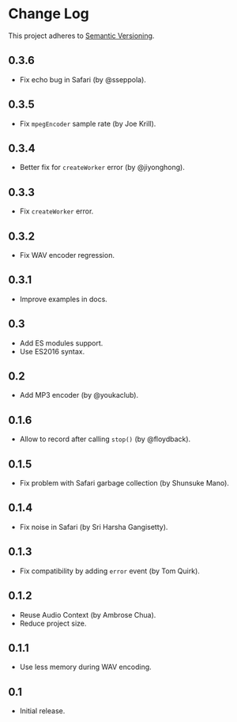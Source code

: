 # Change Log
This project adheres to [Semantic Versioning](http://semver.org/).

## 0.3.6
* Fix echo bug in Safari (by @sseppola).

## 0.3.5
* Fix `mpegEncoder` sample rate (by Joe Krill).

## 0.3.4
* Better fix for `createWorker` error (by @jiyonghong).

## 0.3.3
* Fix `createWorker` error.

## 0.3.2
* Fix WAV encoder regression.

## 0.3.1
* Improve examples in docs.

## 0.3
* Add ES modules support.
* Use ES2016 syntax.

## 0.2
* Add MP3 encoder (by @youkaclub).

## 0.1.6
* Allow to record after calling `stop()` (by @floydback).

## 0.1.5
* Fix problem with Safari garbage collection (by Shunsuke Mano).

## 0.1.4
* Fix noise in Safari (by Sri Harsha Gangisetty).

## 0.1.3
* Fix compatibility by adding `error` event (by Tom Quirk).

## 0.1.2
* Reuse Audio Context (by Ambrose Chua).
* Reduce project size.

## 0.1.1
* Use less memory during WAV encoding.

## 0.1
* Initial release.
